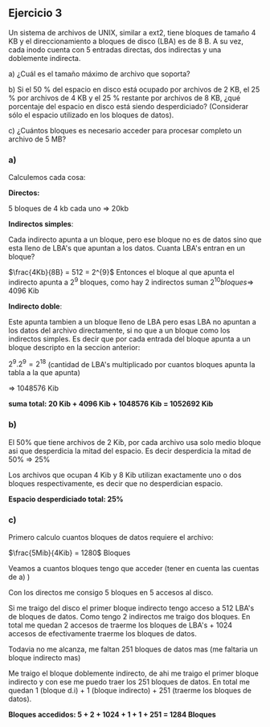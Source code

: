 ## Ejercicio 3

Un sistema de archivos de UNIX, similar a ext2, tiene bloques de tamaño 4 KB y el direccionamiento a bloques de disco (LBA) 
es de 8 B. A su vez, cada inodo cuenta con 5 entradas directas, dos
indirectas y una doblemente indirecta.

a) ¿Cuál es el tamaño máximo de archivo que soporta?

b) Si el 50 % del espacio en disco está ocupado por archivos de 2 KB, el 25 % por archivos de 4
KB y el 25 % restante por archivos de 8 KB, ¿qué porcentaje del espacio en disco está siendo
desperdiciado? (Considerar sólo el espacio utilizado en los bloques de datos).

c) ¿Cuántos bloques es necesario acceder para procesar completo un archivo de 5 MB?

### a)

Calculemos cada cosa:

**Directos:**

5 bloques de 4 kb cada uno $\Rightarrow$ 20kb

**Indirectos simples**:

Cada indirecto apunta a un bloque, pero ese bloque no es de datos sino que esta lleno de LBA's que apuntan a los datos. Cuanta LBA's entran en un bloque?

$\frac{4Kb}{8B} = 512 = 2^{9}$ Entonces el bloque al que apunta el indirecto apunta a $2^{9}$ bloques, como hay 2 indirectos suman $2^{10} bloques \Rightarrow$ 4096 Kib

**Indirecto doble**:

Este apunta tambien a un bloque lleno de LBA pero esas LBA no apuntan a los datos del archivo directamente, si no que a un bloque como los indirectos simples. Es decir que por cada 
entrada del bloque apunta a un bloque descripto en la seccion anterior: 

$2^{9}.2^{9} = 2^{18}$ (cantidad de LBA's multiplicado por cuantos bloques apunta la tabla a la que apunta) 

$\Rightarrow$ 1048576 Kib

**suma total: 20 Kib + 4096 Kib + 1048576 Kib = 1052692 Kib**

### b)

El 50% que tiene archivos de 2 Kib, por cada archivo usa solo medio bloque asi que desperdicia la mitad del espacio. Es decir desperdicia la mitad de 50% $\Rightarrow$ 25%

Los archivos que ocupan 4 Kib y 8 Kib utilizan exactamente uno o dos bloques respectivamente, es decir que no desperdician espacio.

**Espacio desperdiciado total: 25%**

### c) 

Primero calculo cuantos bloques de datos requiere el archivo:

$\frac{5Mib}{4Kib} = 1280$ Bloques

Veamos a cuantos bloques tengo que acceder (tener en cuenta las cuentas de a) )

Con los directos me consigo 5 bloques en 5 accesos al disco.

Si me traigo del disco el primer bloque indirecto tengo acceso a 512 LBA's de bloques de datos. Como tengo 2 indirectos me traigo dos bloques.
En total me quedan 2 accesos de traerme los bloques de LBA's + 1024 accesos de efectivamente traerme los bloques de datos.

Todavia no me alcanza, me faltan 251 bloques de datos mas (me faltaria un bloque indirecto mas)

Me traigo el bloque doblemente indirecto, de ahi me traigo el primer bloque indirecto y con ese me puedo traer los 251 bloques de datos.
En total me quedan 1 (bloque d.i) + 1 (bloque indirecto) + 251 (traerme los bloques de datos).

**Bloques accedidos: 5 + 2 + 1024 + 1 + 1 + 251 = 1284 Bloques**
